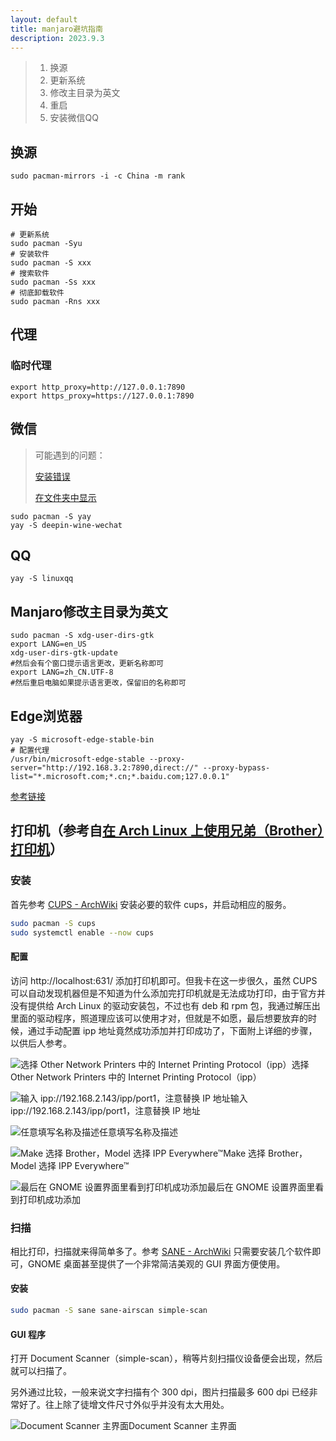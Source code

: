 ```yaml
---
layout: default
title: manjaro避坑指南
description: 2023.9.3
---
```


> 1. 换源
> 2. 更新系统
> 3. 修改主目录为英文
> 4. 重启
> 5. 安装微信QQ

## 换源

```shell
sudo pacman-mirrors -i -c China -m rank
```

## 开始

```shell
# 更新系统
sudo pacman -Syu
# 安装软件
sudo pacman -S xxx
# 搜索软件
sudo pacman -Ss xxx
# 彻底卸载软件
sudo pacman -Rns xxx
```

## 代理

### 临时代理

```shell
export http_proxy=http://127.0.0.1:7890
export https_proxy=https://127.0.0.1:7890
```

## 微信
> 可能遇到的问题：
> 
> [安装错误](https://github.com/vufa/deepin-wine-wechat-arch/issues/271)
> 
> [在文件夹中显示](https://github.com/vufa/deepin-wine-wechat-arch/issues/273)

```shell
sudo pacman -S yay
yay -S deepin-wine-wechat
```

## QQ

```shell
yay -S linuxqq
```

## Manjaro修改主目录为英文

```shell
sudo pacman -S xdg-user-dirs-gtk
export LANG=en_US
xdg-user-dirs-gtk-update
#然后会有个窗口提示语言更改，更新名称即可
export LANG=zh_CN.UTF-8
#然后重启电脑如果提示语言更改，保留旧的名称即可
```

## Edge浏览器

```shell
yay -S microsoft-edge-stable-bin
# 配置代理
/usr/bin/microsoft-edge-stable --proxy-server="http://192.168.3.2:7890,direct://" --proxy-bypass-list="*.microsoft.com;*.cn;*.baidu.com;127.0.0.1"
```
[参考链接](https://learn.microsoft.com/zh-cn/deployedge/edge-learnmore-cmdline-options-proxy-settings)

## 打印机（参考自[在 Arch Linux 上使用兄弟（Brother）打印机](https://blog.gimo.me/posts/using-brother-printer-on-linux/)）

### 安装

首先参考 [CUPS - ArchWiki](https://wiki.archlinux.org/title/CUPS) 安装必要的软件 cups，并启动相应的服务。

```bash
sudo pacman -S cups
sudo systemctl enable --now cups
```

#### 配置

访问 http://localhost:631/ 添加打印机即可。但我卡在这一步很久，虽然 CUPS 可以自动发现机器但是不知道为什么添加完打印机就是无法成功打印，由于官方并没有提供给 Arch Linux 的驱动安装包，不过也有 deb 和 rpm 包，我通过解压出里面的驱动程序，照道理应该可以使用才对，但就是不如愿，最后想要放弃的时候，通过手动配置 ipp 地址竟然成功添加并打印成功了，下面附上详细的步骤，以供后人参考。

![选择 Other Network Printers 中的 Internet Printing Protocol（ipp）](https://blog.gimo.me/posts/using-brother-printer-on-linux/CUPS_Add_Printer_1_hu5fe08531ddde13eea07ec4e98d254e63_105553_1020x802_resize_q75_h2_box_3.webp)选择 Other Network Printers 中的 Internet Printing Protocol（ipp）

![输入 ipp://192.168.2.143/ipp/port1，注意替换 IP 地址](https://blog.gimo.me/posts/using-brother-printer-on-linux/CUPS_Add_Printer_2_hubb4ee942e046868eedc02027805076d8_80651_1020x802_resize_q75_h2_box_3.webp)输入 ipp://192.168.2.143/ipp/port1，注意替换 IP 地址

![任意填写名称及描述](https://blog.gimo.me/posts/using-brother-printer-on-linux/CUPS_Add_Printer_3_hu0dc100d7ade6311147510fcc67c3f3fa_80544_1020x802_resize_q75_h2_box_3.webp)任意填写名称及描述

![Make 选择 Brother，Model 选择 IPP Everywhere™](https://blog.gimo.me/posts/using-brother-printer-on-linux/CUPS_Add_Printer_4_hu3b77e3cb8179cb23905fa61b97ce212d_89291_1020x802_resize_q75_h2_box_3.webp)Make 选择 Brother，Model 选择 IPP Everywhere™

![最后在 GNOME 设置界面里看到打印机成功添加](https://blog.gimo.me/posts/using-brother-printer-on-linux/GNOME_Settings_Printers_hu986723f6be26005212c65202a8917e13_58100_1181x790_resize_q75_h2_box_3.webp)最后在 GNOME 设置界面里看到打印机成功添加

### 扫描

相比打印，扫描就来得简单多了。参考 [SANE - ArchWiki](https://wiki.archlinux.org/title/SANE) 只需要安装几个软件即可，GNOME 桌面甚至提供了一个非常简洁美观的 GUI 界面方便使用。

#### 安装

```bash
sudo pacman -S sane sane-airscan simple-scan
```

#### GUI 程序

打开 Document Scanner（simple-scan），稍等片刻扫描仪设备便会出现，然后就可以扫描了。

另外通过比较，一般来说文字扫描有个 300 dpi，图片扫描最多 600 dpi 已经非常好了。往上除了徒增文件尺寸外似乎并没有太大用处。

![Document Scanner 主界面](https://blog.gimo.me/posts/using-brother-printer-on-linux/Document_Scanner_hu9b10475b0f1a26ab7cd7fa777ecc9839_27875_890x760_resize_q75_h2_box_3.webp)Document Scanner 主界面